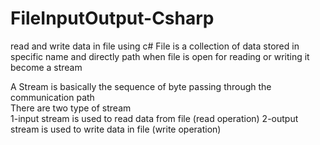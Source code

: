 # FileInputOutput-Csharp
 read and write data in file using c#
File is a collection of data stored in specific name and directly path when file is open for reading or writing it become a stream 

A Stream is basically the sequence of byte passing through the communication path	
There are two type of stream  
			1-input stream is used to read data from file (read operation)
			2-output stream is used to write data in file (write operation)
